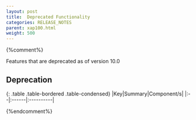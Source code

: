```yaml
---
layout: post
title:  Deprecated Functionality
categories: RELEASE_NOTES
parent: xap100.html
weight: 500
---
```


{%comment%}

Features that are deprecated as of version 10.0

## Deprecation

{: .table .table-bordered .table-condensed}
|Key|Summary|Component/s|
|:--|:------|:----------|

{%endcomment%}
